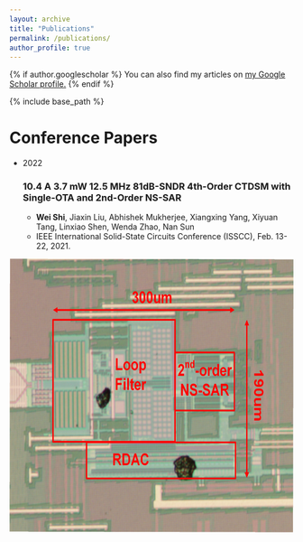 ```yaml
---
layout: archive
title: "Publications"
permalink: /publications/
author_profile: true
---
```


{% if author.googlescholar %}
  You can also find my articles on <u><a href="{{author.googlescholar}}">my Google Scholar profile</a>.</u>
{% endif %}

{% include base_path %}

Conference Papers
======
* 2022
  ### 10.4 A 3.7 mW 12.5 MHz 81dB-SNDR 4th-Order CTDSM with Single-OTA and 2nd-Order NS-SAR
   * **Wei Shi**, Jiaxin Liu, Abhishek Mukherjee, Xiangxing Yang, Xiyuan Tang, Linxiao Shen, Wenda Zhao, Nan Sun
   * IEEE International Solid-State Circuits Conference (ISSCC), Feb. 13-22, 2021. <br>

<img src="../images/Figure_set_high_speed_fig7.png" height="485" width="650">
